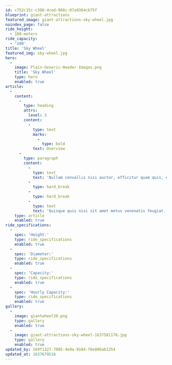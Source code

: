 ```yaml
---
id: c752c15c-c388-4ced-988c-07a9364cb75f
blueprint: giant-attractions
featured_image: giant-attractions-sky-wheel.jpg
noindex_page: false
ride_height:
  - 100-meters
ride_capacity:
  - '100'
title: 'Sky Wheel'
featured_img: sky-wheel.jpg
hero:
  -
    image: Plain-Generic-Header-Images.png
    title: 'Sky Wheel'
    type: hero
    enabled: true
article:
  -
    content:
      -
        type: heading
        attrs:
          level: 3
        content:
          -
            type: text
            marks:
              -
                type: bold
            text: Overview
      -
        type: paragraph
        content:
          -
            type: text
            text: 'Nullam convallis nisi auctor, efficitur quam quis, euismod mauris. Suspendisse sed pulvinar mauris. Pellentesque hendrerit felis tellus, ac hendrerit erat dapibus vitae. In pellentesque interdum justo, eget porta magna laoreet quis. Mauris est ligula, pulvinar ut luctus vel, egestas sit amet tellus.'
          -
            type: hard_break
          -
            type: hard_break
          -
            type: text
            text: 'Quisque quis nisi sit amet metus venenatis feugiat. Vestibulum in varius nunc. Mauris pharetra lacinia vulputate. Cras mollis leo eget consequat finibus. Sed aliquet enim sit amet efficitur condimentum. Ut varius interdum ex, ut.'
    type: article
    enabled: true
ride_specifications:
  -
    spec: 'Height:'
    type: ride_specifications
    enabled: true
  -
    spec: 'Diameter:'
    type: ride_specifications
    enabled: true
  -
    spec: 'Capacity:'
    type: ride_specifications
    enabled: true
  -
    spec: 'Hourly Capacity:'
    type: ride_specifications
    enabled: true
gallery:
  -
    image: giantwheel30.png
    type: gallery
    enabled: true
  -
    image: giant-attractions-sky-wheel-1637581176.jpg
    type: gallery
    enabled: true
updated_by: 169f1327-7085-4e9a-9104-f6e806ab1254
updated_at: 1637679516
---
```

